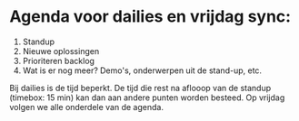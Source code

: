 # Agenda voor dailies en vrijdag sync:

1. Standup
1. Nieuwe oplossingen
1. Prioriteren backlog
1. Wat is er nog meer? Demo's, onderwerpen uit de stand-up, etc.

Bij dailies is de tijd beperkt. De tijd die rest na aflooop van de standup (timebox: 15 min) kan dan aan andere punten worden besteed. Op vrijdag volgen we alle onderdele van de agenda.
